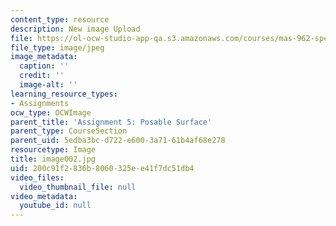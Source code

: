 ```yaml
---
content_type: resource
description: New image Upload
file: https://ol-ocw-studio-app-qa.s3.amazonaws.com/courses/mas-962-special-topics-new-textiles-spring-2010/200c91f2836b8060325ee41f7dc51db4_image002.jpg
file_type: image/jpeg
image_metadata:
  caption: ''
  credit: ''
  image-alt: ''
learning_resource_types:
- Assignments
ocw_type: OCWImage
parent_title: 'Assignment 5: Posable Surface'
parent_type: CourseSection
parent_uid: 5edba3bc-d722-e600-3a71-61b4af68e278
resourcetype: Image
title: image002.jpg
uid: 200c91f2-836b-8060-325e-e41f7dc51db4
video_files:
  video_thumbnail_file: null
video_metadata:
  youtube_id: null
---
```

